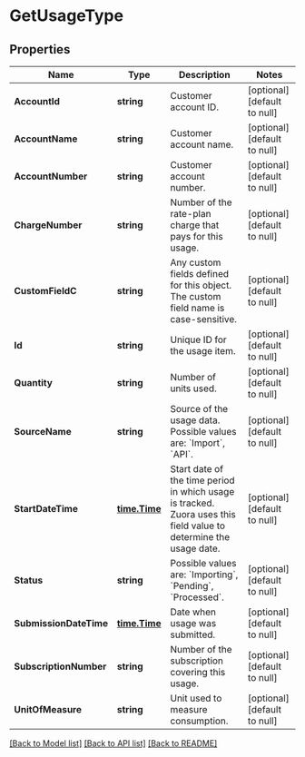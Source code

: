 # GetUsageType

## Properties
Name | Type | Description | Notes
------------ | ------------- | ------------- | -------------
**AccountId** | **string** | Customer account ID.  | [optional] [default to null]
**AccountName** | **string** | Customer account name.  | [optional] [default to null]
**AccountNumber** | **string** | Customer account number.  | [optional] [default to null]
**ChargeNumber** | **string** | Number of the rate-plan charge that pays for this usage.  | [optional] [default to null]
**CustomFieldC** | **string** | Any custom fields defined for this object. The custom field name is case-sensitive.  | [optional] [default to null]
**Id** | **string** | Unique ID for the usage item.  | [optional] [default to null]
**Quantity** | **string** | Number of units used.  | [optional] [default to null]
**SourceName** | **string** | Source of the usage data. Possible values are: &#x60;Import&#x60;, &#x60;API&#x60;.  | [optional] [default to null]
**StartDateTime** | [**time.Time**](time.Time.md) | Start date of the time period in which usage is tracked. Zuora uses this field value to determine the usage date.  | [optional] [default to null]
**Status** | **string** | Possible values are: &#x60;Importing&#x60;, &#x60;Pending&#x60;, &#x60;Processed&#x60;.  | [optional] [default to null]
**SubmissionDateTime** | [**time.Time**](time.Time.md) | Date when usage was submitted.  | [optional] [default to null]
**SubscriptionNumber** | **string** | Number of the subscription covering this usage.  | [optional] [default to null]
**UnitOfMeasure** | **string** | Unit used to measure consumption.  | [optional] [default to null]

[[Back to Model list]](../README.md#documentation-for-models) [[Back to API list]](../README.md#documentation-for-api-endpoints) [[Back to README]](../README.md)


